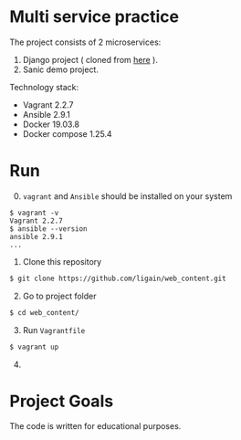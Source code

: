 # Multi service  practice
The project consists of 2 microservices:
1) Django project ( cloned from [here](https://github.com/codingforentrepreneurs/Try-Django-2.2) ).
2) Sanic demo project.

Technology stack:
- Vagrant 2.2.7
- Ansible 2.9.1
- Docker 19.03.8
- Docker compose 1.25.4

# Run  
0) `vagrant` and `Ansible` should be installed on your system
```
$ vagrant -v
Vagrant 2.2.7
$ ansible --version
ansible 2.9.1
...
```
1) Clone this repository
```bash  
$ git clone https://github.com/ligain/web_content.git  
``` 
2) Go to project folder
```bash  
$ cd web_content/
```  
3) Run `Vagrantfile`
```bash  
$ vagrant up
```
4) 

# Project Goals 
The code is written for educational purposes.